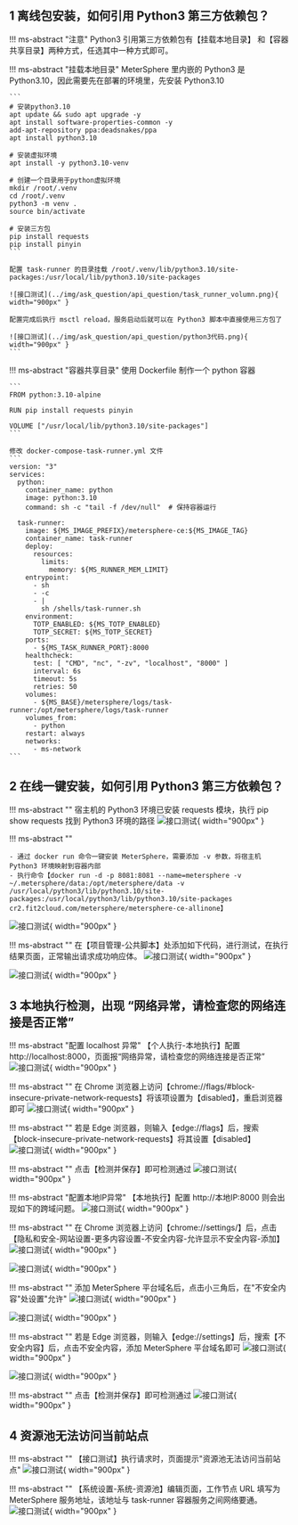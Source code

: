 ## 1 离线包安装，如何引用 Python3 第三方依赖包？
!!! ms-abstract "注意"
    Python3 引用第三方依赖包有【挂载本地目录】 和【容器共享目录】两种方式，任选其中一种方式即可。

!!! ms-abstract "挂载本地目录"
    MeterSphere 里内嵌的 Python3 是 Python3.10，因此需要先在部署的环境里，先安装 Python3.10
    
    ```
    # 安装python3.10
    apt update && sudo apt upgrade -y
    apt install software-properties-common -y
    add-apt-repository ppa:deadsnakes/ppa
    apt install python3.10
    
    # 安装虚拟环境
    apt install -y python3.10-venv
    
    # 创建一个目录用于python虚拟环境
    mkdir /root/.venv
    cd /root/.venv
    python3 -m venv .
    source bin/activate
    
    # 安装三方包
    pip install requests
    pip install pinyin
    ```
    
    配置 task-runner 的目录挂载 /root/.venv/lib/python3.10/site-packages:/usr/local/lib/python3.10/site-packages

    ![接口测试](../img/ask_question/api_question/task_runner_volumn.png){ width="900px" }
    
    配置完成后执行 msctl reload，服务启动后就可以在 Python3 脚本中直接使用三方包了

    ![接口测试](../img/ask_question/api_question/python3代码.png){ width="900px" }
    ```

!!! ms-abstract "容器共享目录"
    使用 Dockerfile 制作一个 python 容器

    ```
    FROM python:3.10-alpine
    
    RUN pip install requests pinyin
    
    VOLUME ["/usr/local/lib/python3.10/site-packages"]
    ```

    修改 docker-compose-task-runner.yml 文件
    ```
    version: "3"
    services:
      python:
        container_name: python
        image: python:3.10
        command: sh -c "tail -f /dev/null"  # 保持容器运行
    
      task-runner:
        image: ${MS_IMAGE_PREFIX}/metersphere-ce:${MS_IMAGE_TAG}
        container_name: task-runner
        deploy:
          resources:
            limits:
              memory: ${MS_RUNNER_MEM_LIMIT}
        entrypoint:
          - sh
          - -c
          - |
            sh /shells/task-runner.sh
        environment:
          TOTP_ENABLED: ${MS_TOTP_ENABLED}
          TOTP_SECRET: ${MS_TOTP_SECRET}
        ports:
          - ${MS_TASK_RUNNER_PORT}:8000
        healthcheck:
          test: [ "CMD", "nc", "-zv", "localhost", "8000" ]
          interval: 6s
          timeout: 5s
          retries: 50
        volumes:
          - ${MS_BASE}/metersphere/logs/task-runner:/opt/metersphere/logs/task-runner
        volumes_from:
          - python
        restart: always
        networks:
          - ms-network
    ```

## 2 在线一键安装，如何引用 Python3 第三方依赖包？
!!! ms-abstract ""
    宿主机的 Python3 环境已安装 requests 模块，执行 pip show requests 找到 Python3 环境的路径
![接口测试](../img/ask_question/api_question/python环境路径.png){ width="900px" }

!!! ms-abstract ""

    - 通过 docker run 命令一键安装 MeterSphere，需要添加 -v 参数，将宿主机 Python3 环境映射到容器内部
    - 执行命令【docker run -d -p 8081:8081 --name=metersphere -v ~/.metersphere/data:/opt/metersphere/data -v /usr/local/python3/lib/python3.10/site-packages:/usr/local/python3/lib/python3.10/site-packages cr2.fit2cloud.com/metersphere/metersphere-ce-allinone】
![接口测试](../img/ask_question/api_question/python挂载路径.png){ width="900px" }

!!! ms-abstract ""
    在【项目管理-公共脚本】处添加如下代码，进行测试，在执行结果页面，正常输出请求成功响应体。
![接口测试](../img/ask_question/api_question/python公共脚本代码.png){ width="900px" }

![接口测试](../img/ask_question/api_question/python代码测试成功.png){ width="900px" }

## 3 本地执行检测，出现 “网络异常，请检查您的网络连接是否正常”
!!! ms-abstract "配置 localhost 异常"
    【个人执行-本地执行】配置 http://localhost:8000，页面报“网络异常，请检查您的网络连接是否正常”
![接口测试](../img/ask_question/api_question/本地执行localhost.png){ width="900px" }

!!! ms-abstract ""
    在 Chrome 浏览器上访问【chrome://flags/#block-insecure-private-network-requests】将该项设置为【disabled】，重启浏览器即可
![接口测试](../img/ask_question/api_question/localhost设置.png){ width="900px" }

!!! ms-abstract ""
    若是 Edge 浏览器，则输入【edge://flags】后，搜索【block-insecure-private-network-requests】将其设置【disabled】
![接口测试](../img/ask_question/api_question/Edge浏览器.png){ width="900px" }

!!! ms-abstract ""
    点击【检测并保存】即可检测通过
![接口测试](../img/ask_question/api_question/localhost检测通过.png){ width="900px" }

!!! ms-abstract "配置本地IP异常"
    【本地执行】配置 http://本地IP:8000 则会出现如下的跨域问题。
![接口测试](../img/ask_question/api_question/本地执行.png){ width="900px" }

!!! ms-abstract ""
    在 Chrome 浏览器上访问【chrome://settings/】后，点击【隐私和安全-网站设置-更多内容设置-不安全内容-允许显示不安全内容-添加】
![接口测试](../img/ask_question/api_question/IP浏览器设置.png){ width="900px" }
    
![接口测试](../img/ask_question/api_question/IP不安全内容.png){ width="900px" }

!!! ms-abstract ""
    添加 MeterSphere 平台域名后，点击小三角后，在"不安全内容"处设置"允许"
![接口测试](../img/ask_question/api_question/IP添加运行域名.png){ width="900px" }

![接口测试](../img/ask_question/api_question/不安全内容允许.png){ width="900px" }

!!! ms-abstract ""
    若是 Edge 浏览器，则输入【edge://settings】后，搜索【不安全内容】后，点击不安全内容，添加 MeterSphere 平台域名即可
![接口测试](../img/ask_question/api_question/Edge不安全.png){ width="900px" }

![接口测试](../img/ask_question/api_question/Edge添加域名.png){ width="900px" }

!!! ms-abstract ""
    点击【检测并保存】即可检测通过
![接口测试](../img/ask_question/api_question/IP检测通过.png){ width="900px" }

## 4 资源池无法访问当前站点
!!! ms-abstract ""
    【接口测试】执行请求时，页面提示"资源池无法访问当前站点"
![接口测试](../img/ask_question/api_question/资源池无法访问当前站点.png){ width="900px" }

!!! ms-abstract ""
    【系统设置-系统-资源池】编辑页面，工作节点 URL 填写为 MeterSphere 服务地址，该地址与 task-runner 容器服务之间网络要通。
![接口测试](../img/ask_question/api_question/配置当前站点.png){ width="900px" }

